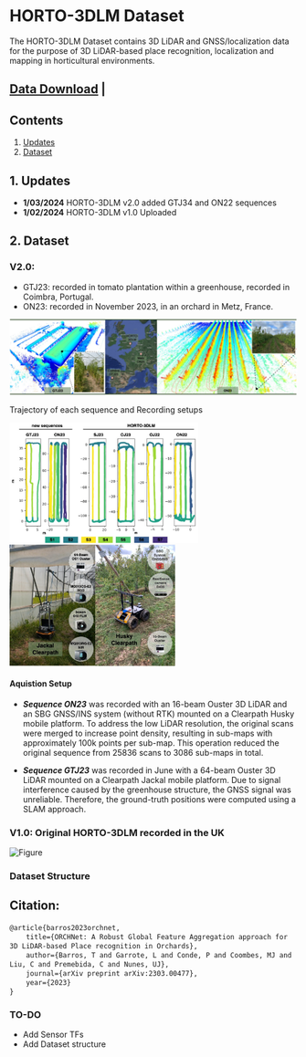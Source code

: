 # HORTO-3DLM Dataset
The HORTO-3DLM Dataset contains 3D LiDAR and GNSS/localization data for the purpose of 3D LiDAR-based place recognition, localization and mapping in horticultural environments.

## [Data Download](https://nas-greenbotics.isr.uc.pt/drive/d/s/x4eZ5aPL96blS0i7xNKIl0iJOtkdU7QR/h3YJb7wuqCZpV9NNxgeITnGTRsDJeVNY-a7eAQXUnGQs#file_id=799704328662196403) | 

## Contents
1. [Updates](#1-updates)
2. [Dataset](#2-dataset)

## 1. Updates 
- **1/03/2024** HORTO-3DLM v2.0 added GTJ34 and ON22 sequences
- **1/02/2024** HORTO-3DLM v1.0 Uploaded


## 2. Dataset

### V2.0: 
- GTJ23: recorded in  tomato plantation within a greenhouse, recorded in Coimbra, Portugal.
- ON23: recorded in November 2023, in an orchard in Metz, France.

![Figure](figs/3dmap.jpg) 

Trajectory of each sequence and Recording setups
<p float="left">
  <img src="figs/sequences.jpg" width="330" />
  <img src="figs/robots.jpg" width="290" /> 
</p>

#### Aquistion Setup 
- ***Sequence ON23*** was recorded with an 16-beam Ouster 3D LiDAR and an SBG GNSS/INS system (without RTK) mounted on a Clearpath Husky mobile platform. To address the low LiDAR resolution, the original scans were merged to increase point density, resulting in sub-maps with approximately 100k points per sub-map. This operation reduced the original sequence from 25836 scans to 3086 sub-maps in total.

- ***Sequence GTJ23*** was recorded in June with a 64-beam Ouster 3D LiDAR mounted on a Clearpath Jackal mobile platform. Due to signal interference caused by the greenhouse structure, the GNSS signal was unreliable. Therefore, the ground-truth positions were computed using a SLAM approach.


 
### V1.0: Original HORTO-3DLM recorded in the UK

 ![Figure](figs/horto-3dlm.png)



### Dataset Structure


## Citation:
```
@article{barros2023orchnet,
    title={ORCHNet: A Robust Global Feature Aggregation approach for 3D LiDAR-based Place recognition in Orchards},
    author={Barros, T and Garrote, L and Conde, P and Coombes, MJ and Liu, C and Premebida, C and Nunes, UJ},
    journal={arXiv preprint arXiv:2303.00477},
    year={2023}
}
```


### TO-DO
- Add Sensor TFs
- Add Dataset structure